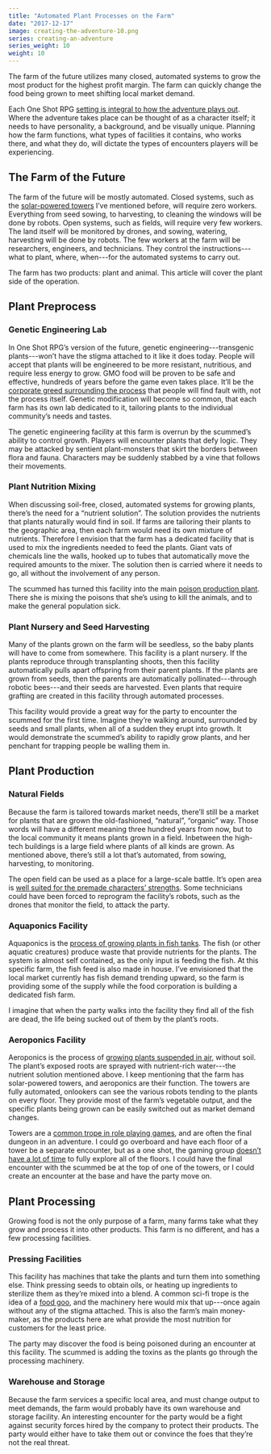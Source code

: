 ```yaml
---
title: "Automated Plant Processes on the Farm"
date: "2017-12-17"
image: creating-the-adventure-10.png
series: creating-an-adventure
series_weight: 10
weight: 10
---
```


The farm of the future utilizes many closed, automated systems to grow the most product for the highest profit margin. The farm can quickly change the food being grown to meet shifting local market demand.<!--more-->

Each One Shot RPG [setting is integral to how the adventure plays out](/blog/creating-an-adventure/adventure-parts/#adventure-setting). Where the adventure takes place can be thought of as a character itself; it needs to have personality, a background, and be visually unique. Planning how the farm functions, what types of facilities it contains, who works there, and what they do, will dictate the types of encounters players will be experiencing.

## The Farm of the Future
The farm of the future will be mostly automated. Closed systems, such as the [solar-powered towers](/blog/creating-an-adventure/fleshing-out-more-rpg-one-shots/#farm-of-tomorrow) I’ve mentioned before, will require zero workers. Everything from seed sowing, to harvesting, to cleaning the windows will be done by robots. Open systems, such as fields, will require very few workers. The land itself will be monitored by drones, and sowing, watering, harvesting will be done by robots. The few workers at the farm will be researchers, engineers, and technicians. They control the instructions---what to plant, where, when---for the automated systems to carry out.

The farm has two products: plant and animal. This article will cover the plant side of the operation.

## Plant Preprocess

### Genetic Engineering Lab
In One Shot RPG’s version of the future, genetic engineering---transgenic plants---won’t have the stigma attached to it like it does today. People will accept that plants will be engineered to be more resistant, nutritious, and require less energy to grow. GMO food will be proven to be safe and effective, hundreds of years before the game  even takes place. It’ll be the [corporate greed surrounding the process](/blog/creating-an-adventure/scummed-background-motivation/#background) that people will find fault with, not the process itself. Genetic modification will become so common, that each farm has its own lab dedicated to it, tailoring plants to the individual community’s needs and tastes.

The genetic engineering facility at this farm is overrun by the scummed’s ability to control growth. Players will encounter plants that defy logic. They may be attacked by sentient plant-monsters that skirt the borders between flora and fauna. Characters may be suddenly stabbed by a vine that follows their movements.

### Plant Nutrition Mixing
When discussing soil-free, closed, automated systems for growing plants, there’s the need for a “nutrient solution”. The solution provides the nutrients that plants naturally would find in soil. If farms are tailoring their plants to the geographic area, then each farm would need its own mixture of nutrients. Therefore I envision that the farm has a dedicated facility that is used to mix the ingredients needed to feed the plants. Giant vats of chemicals line the walls, hooked up to tubes that automatically move the required amounts to the mixer. The solution then is carried where it needs to go, all without the involvement of any person.

The scummed has turned this facility into the main [poison production plant](/blog/creating-an-adventure/scummed-abilities/#concentrated-poison). There she is mixing the poisons that she’s using to kill the animals, and to make the general population sick.

### Plant Nursery and Seed Harvesting
Many of the plants grown on the farm will be seedless, so the baby plants will have to come from somewhere. This facility is a plant nursery. If the plants reproduce through transplanting shoots, then this facility automatically pulls apart offspring from their parent plants. If the plants are grown from seeds, then the parents are automatically pollinated---through robotic bees---and their seeds are harvested. Even plants that require grafting are created in this facility through automated processes.

This facility would provide a great way for the party to encounter the scummed for the first time. Imagine they’re walking around, surrounded by seeds and small plants, when all of a sudden they erupt into growth. It would demonstrate the scummed’s ability to rapidly grow plants, and her penchant for trapping people be walling them in.

## Plant Production
### Natural Fields
Because the farm is tailored towards market needs, there’ll still be a market for plants that are grown the old-fashioned, “natural”, “organic” way. Those words will have a different meaning three hundred years from now, but to the local community it means plants grown in a field. Inbetween the high-tech buildings is a large field where plants of all kinds are grown. As mentioned above, there’s still a lot that’s automated, from sowing, harvesting, to monitoring.

The open field can be used as a place for a large-scale battle. It’s open area is [well suited for the premade characters’ strengths](/blog/creating-an-adventure/goals-for-a-one-shot/#play-into-strengths). Some technicians could have been forced to reprogram the facility’s robots, such as the drones that monitor the field, to attack the party.

### Aquaponics Facility
Aquaponics is the [process of growing plants in fish tanks](https://en.wikipedia.org/wiki/Aquaponics). The fish (or other aquatic creatures) produce waste that provide nutrients for the plants. The system is almost self contained, as the only input is feeding the fish. At this specific farm, the fish feed is also made in house. I’ve envisioned that the local market currently has fish demand trending upward, so the farm is providing some of the supply while the food corporation is building a dedicated fish farm.

I imagine that when the party walks into the facility they find all of the fish are dead, the life being sucked out of them by the plant’s roots.

### Aeroponics Facility
Aeroponics is the process of [growing plants suspended in air](https://en.wikipedia.org/wiki/Aeroponics), without soil. The plant’s exposed roots are sprayed with nutrient-rich water---the nutrient solution mentioned above. I keep mentioning that the farm has solar-powered towers, and aeroponics are their function. The towers are fully automated, onlookers can see the various robots tending to the plants on every floor. They provide most of the farm’s vegetable output, and the specific plants being grown can be easily switched out as market demand changes.

Towers are a [common trope in role playing games](http://tvtropes.org/pmwiki/pmwiki.php/Main/ItsAllUpstairsFromHere), and are often the final dungeon in an adventure. I could go overboard and have each floor of a tower be a separate encounter, but as a one shot, the gaming group [doesn’t have a lot of time](/blog/creating-the-setting/justification-for-one-shot-rpg/#the-issue-of-time) to fully explore all of the floors. I could have the final encounter with the scummed be at the top of one of the towers, or I could create an encounter at the base and have the party move on.

## Plant Processing
Growing food is not the only purpose of a farm, many farms take what they grow and process it into other products. This farm is no different, and has a few processing facilities.

### Pressing Facilities
This facility has machines that take the plants and turn them into something else. Think pressing seeds to obtain oils, or heating up ingredients to sterilize them as they’re mixed into a blend. A common sci-fi trope is the idea of a [food goo](http://tvtropes.org/pmwiki/pmwiki.php/Main/FutureFoodIsArtificial), and the machinery here would mix that up---once again without any of the stigma attached. This is also the farm’s main money-maker, as the products here are what provide the most nutrition for customers for the least price.

The party may discover the food is being poisoned during an encounter at this facility. The scummed is adding the toxins as the plants go through the processing machinery.

### Warehouse and Storage
Because the farm services a specific local area, and must change output to meet demands, the farm would probably have its own warehouse and storage facility. An interesting encounter for the party would be a fight against security forces hired by the company to protect their products. The party would either have to take them out or convince the foes that they’re not the real threat.
